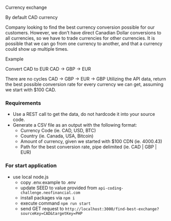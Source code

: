 Currency exchange

By default CAD currency

Company looking to find the best currency conversion possible for our customers. 
However, we don’t have direct Canadian Dollar conversions to all currencies, 
so we have to trade currencies for other currencies. 
It is possible that we can go from one currency to another, 
and that a currency could show up multiple times.

Example

Convert CAD to EUR
CAD -> GBP -> EUR


There are no cycles
CAD -> GBP -> EUR -> GBP
Utilizing the API data, return the best possible conversion rate for every currency we can get, assuming we start with $100 CAD.

### Requirements

- Use a REST call to get the data, do not hardcode it into your source code.
- Generate a CSV file as an output with the following format:
  - Currency Code (ie. CAD, USD, BTC)
  - Country (ie. Canada, USA, Bitcoin)
  - Amount of currency, given we started with $100 CDN (ie. 4000.43)
  - Path for the best conversion rate, pipe delimited (ie. CAD | GBP | EUR)


### For start application
 - use local node.js
   - copy .env.example to .env
   - update SEED to value provided from `api-coding-challenge.neofinancial.com`
   - install packages via `npm i`
   - execute command `npm run start`
   - send GET request to `http://localhost:3000/find-best-exchange?sourceKey=CAD&targetKey=PHP`
